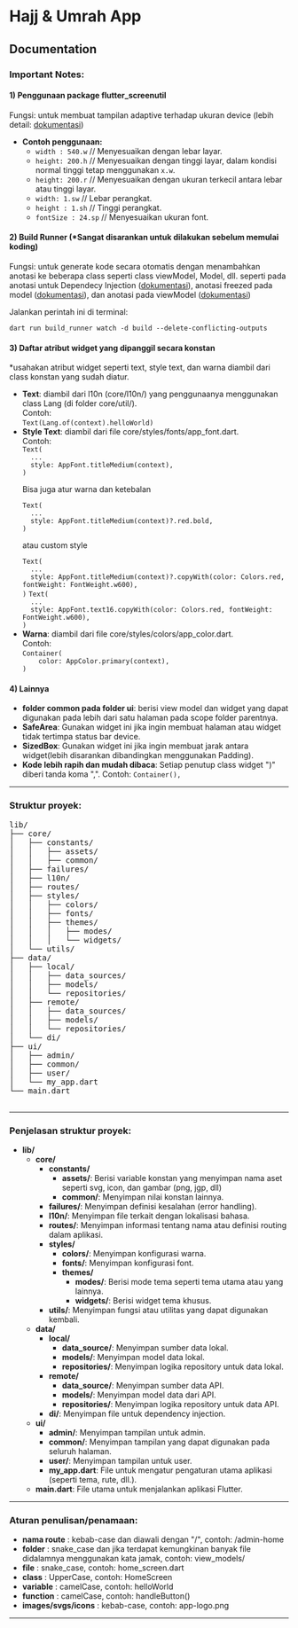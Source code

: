 <!DOCTYPE html>
<html lang="en">
<body>
  <div class="container">
    <h1>Hajj & Umrah App</h1>
    <p></p>
    <h2>Documentation</h2>
    <h3>Important Notes:</h3>
    <h4>1) Penggunaan package flutter_screenutil</h4>
    <p>Fungsi: untuk membuat tampilan adaptive terhadap ukuran device  (lebih detail: <a href="https://pub.dev/packages/flutter_screenutil">dokumentasi</a>)</p>
<ul>
  <li><strong>Contoh penggunaan:</strong>
    <ul>
      <li><code>width : 540.w</code> // Menyesuaikan dengan lebar layar.</li>
      <li><code>height: 200.h</code> // Menyesuaikan dengan tinggi layar, dalam kondisi normal tinggi tetap menggunakan <code>x.w</code>.</li>
      <li><code>height: 200.r</code> // Menyesuaikan dengan ukuran terkecil antara lebar atau tinggi layar.</li>
      <li><code>width: 1.sw</code> // Lebar perangkat.</li>
      <li><code>height : 1.sh</code> // Tinggi perangkat.</li>
      <li><code>fontSize : 24.sp</code> // Menyesuaikan ukuran font.</li>
    </ul>
  </li>
</ul>
    <h4>2) Build Runner <strong>(*Sangat disarankan untuk dilakukan sebelum memulai koding)</strong></h4>
    <p>Fungsi: untuk generate kode secara otomatis dengan menambahkan anotasi ke beberapa class seperti class viewModel, Model, dll. seperti pada anotasi untuk Dependecy Injection (<a href="https://pub.dev/packages/injectable_generator">dokumentasi</a>), anotasi freezed pada model (<a href="https://pub.dev/packages/freezed">dokumentasi</a>), dan anotasi pada viewModel (<a href="https://riverpod.dev/docs/introduction/getting_started">dokumentasi</a>)</p>
    <p>Jalankan perintah ini di terminal:</p>
    <code>dart run build_runner watch -d build --delete-conflicting-outputs</code>
    <h4>3) Daftar atribut widget yang dipanggil secara konstan</h4>
    <p>*usahakan atribut widget seperti text, style text, dan warna diambil dari class konstan yang sudah diatur.</p>
    <ul>
      <li><strong>Text</strong>: diambil dari l10n (core/l10n/) yang penggunaanya menggunakan class Lang (di folder core/util/).<br/>
        Contoh: <br/>
        <code>Text(Lang.of(context).helloWorld)</code>
      </li>
      <li><strong>Style Text</strong>: diambil dari file core/styles/fonts/app_font.dart.<br/>
        Contoh: <br/>
        <code>Text(
  ...
  style: AppFont.titleMedium(context),
)</code>
        <p>Bisa juga atur warna dan ketebalan</p>
           <code>Text(
  ...
  style: AppFont.titleMedium(context)?.red.bold,
)</code>
 <p>atau custom style</p>
          <code>Text(
  ...
  style: AppFont.titleMedium(context)?.copyWith(color: Colors.red, fontWeight: FontWeight.w600),
)</code>
           <code>Text(
  ...
  style: AppFont.text16.copyWith(color: Colors.red, fontWeight: FontWeight.w600),
)</code>
      </li>
      <li><strong>Warna</strong>: diambil dari file core/styles/colors/app_color.dart.<br/>
      Contoh:<br/>
        <code>Container(
    color: AppColor.primary(context),
)</code>
      </li>
    </ul>
    <h4>4) Lainnya</h4>
     <ul>
      <li><strong>folder common pada folder ui</strong>: berisi view model dan widget yang dapat digunakan pada lebih dari satu halaman pada scope folder parentnya.</li>
      <li><strong>SafeArea</strong>: Gunakan widget ini jika ingin membuat halaman atau widget tidak tertimpa status bar device.</li>
      <li><strong>SizedBox</strong>: Gunakan widget ini jika ingin membuat jarak antara widget(lebih disarankan dibandingkan menggunakan Padding).</li>
      <li><strong>Kode lebih rapih dan mudah dibaca</strong>: Setiap penutup class widget ")" diberi tanda koma ",". Contoh: <code>Container(),</code></li>
    </ul>
    <hr/>
    <h3>Struktur proyek:</h3>
    <pre>
lib/
├── core/
│   ├── constants/
│   │   ├── assets/
│   │   ├── common/
│   ├── failures/
│   ├── l10n/
│   ├── routes/
│   ├── styles/
│   │   ├── colors/
│   │   ├── fonts/
│   │   ├── themes/
│   │   │   ├── modes/
│   │   │   └── widgets/
│   └── utils/
├── data/
│   ├── local/
│   │   ├── data_sources/
│   │   ├── models/
│   │   └── repositories/
│   ├── remote/
│   │   ├── data_sources/
│   │   ├── models/
│   │   └── repositories/
│   └── di/
├── ui/
│   ├── admin/
│   ├── common/
│   ├── user/
│   └── my_app.dart
└── main.dart
    </pre>
    <hr/>
    <h3>Penjelasan struktur proyek:</h3>
    <ul>
  <li><strong>lib/</strong>
    <ul>
      <li><strong>core/</strong>
        <ul>
          <li><strong>constants/</strong>
            <ul>
              <li><strong>assets/</strong>: Berisi variable konstan yang menyimpan nama aset seperti svg, icon, dan gambar (png, jgp, dll)</li>
              <li><strong>common/</strong>: Menyimpan nilai konstan lainnya.</li>
            </ul>
          </li>
          <li><strong>failures/</strong>: Menyimpan definisi kesalahan (error handling).</li>
          <li><strong>l10n/</strong>: Menyimpan file terkait dengan lokalisasi bahasa.</li>
          <li><strong>routes/</strong>: Menyimpan informasi tentang nama atau definisi routing dalam aplikasi.</li>
          <li><strong>styles/</strong>
            <ul>
              <li><strong>colors/</strong>: Menyimpan konfigurasi warna.</li>
              <li><strong>fonts/</strong>: Menyimpan konfigurasi font.</li>
              <li><strong>themes/</strong>
                <ul>
                  <li><strong>modes/</strong>: Berisi mode tema seperti tema utama atau yang lainnya.</li>
                  <li><strong>widgets/</strong>: Berisi widget tema khusus.</li>
                </ul>
              </li>
            </ul>
          </li>
          <li><strong>utils/</strong>: Menyimpan fungsi atau utilitas yang dapat digunakan kembali.</li>
        </ul>
      </li>
      <li><strong>data/</strong>
        <ul>
          <li><strong>local/</strong>
            <ul>
              <li><strong>data_source/</strong>: Menyimpan sumber data lokal.</li>
              <li><strong>models/</strong>: Menyimpan model data lokal.</li>
              <li><strong>repositories/</strong>: Menyimpan logika repository untuk data lokal.</li>
            </ul>
          </li>
          <li><strong>remote/</strong>
            <ul>
              <li><strong>data_source/</strong>: Menyimpan sumber data API.</li>
              <li><strong>models/</strong>: Menyimpan model data dari API.</li>
              <li><strong>repositories/</strong>: Menyimpan logika repository untuk data API.</li>
            </ul>
          </li>
          <li><strong>di/</strong>: Menyimpan file untuk dependency injection.</li>
        </ul>
      </li>
      <li><strong>ui/</strong>
        <ul>
          <li><strong>admin/</strong>: Menyimpan tampilan untuk admin.</li>
          <li><strong>common/</strong>: Menyimpan tampilan yang dapat digunakan pada seluruh halaman.</li>
          <li><strong>user/</strong>: Menyimpan tampilan untuk user.</li>
          <li><strong>my_app.dart</strong>: File untuk mengatur pengaturan utama aplikasi (seperti tema, rute, dll.).</li>
        </ul>
      </li>
      <li><strong>main.dart</strong>: File utama untuk menjalankan aplikasi Flutter.</li>
    </ul>
  </li>
</ul>
    <hr/>
    <h3>Aturan penulisan/penamaan:</h3>
    <ul>
      <li><strong>nama route</strong> : kebab-case dan diawali dengan "/", contoh: /admin-home</li>
      <li><strong>folder</strong> : snake_case dan jika terdapat kemungkinan banyak file didalamnya menggunakan kata jamak, contoh: view_models/</li>
      <li><strong>file</strong> : snake_case, contoh: home_screen.dart</li>
      <li><strong>class</strong> : UpperCase, contoh: HomeScreen</li>
      <li><strong>variable</strong> : camelCase, contoh: helloWorld</li>
      <li><strong>function</strong> : camelCase, contoh: handleButton()</li>
      <li><strong>images/svgs/icons</strong> : kebab-case, contoh: app-logo.png</li>
    </ul>
    <hr/>
  </div>
</body>
</html>
